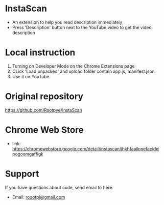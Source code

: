 # InstaScan
- An extension to help you read description immediately
- Press 'Description' button next to the YouTube video to get the video description

# Local instruction
1. Turning on Developer Mode on the Chrome Extensions page
2. CLick 'Load unpacked' and upload folder contain app.js, manifest.json 
3. Use it on YouTube

# Original repository
https://github.com/Rootpye/InstaScan

# Chrome Web Store
- link: https://chromewebstore.google.com/detail/instascan/jhkhfaajlppefacidejpogoomgafflgk

# Support
If you have questions about code, send email to here.
- Email: roootpi@gmail.com
